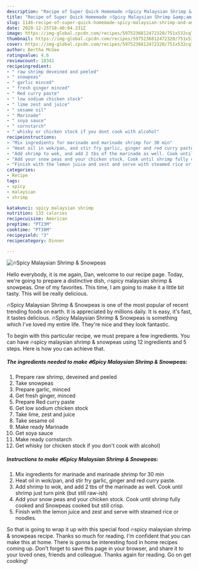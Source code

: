 ```yaml
---
description: "Recipe of Super Quick Homemade 🔥Spicy Malaysian Shrimp &amp;amp; Snowpeas"
title: "Recipe of Super Quick Homemade 🔥Spicy Malaysian Shrimp &amp;amp; Snowpeas"
slug: 1146-recipe-of-super-quick-homemade-spicy-malaysian-shrimp-and-amp-snowpeas
date: 2020-12-25T18:40:04.231Z
image: https://img-global.cpcdn.com/recipes/5975236812472320/751x532cq70/🔥spicy-malaysian-shrimp-snowpeas-recipe-main-photo.jpg
thumbnail: https://img-global.cpcdn.com/recipes/5975236812472320/751x532cq70/🔥spicy-malaysian-shrimp-snowpeas-recipe-main-photo.jpg
cover: https://img-global.cpcdn.com/recipes/5975236812472320/751x532cq70/🔥spicy-malaysian-shrimp-snowpeas-recipe-main-photo.jpg
author: Bertha McGee
ratingvalue: 4.6
reviewcount: 18341
recipeingredient:
- " raw shrimp deveined and peeled"
- " snowpeas"
- " garlic minced"
- " fresh ginger minced"
- " Red curry paste"
- " low sodium chicken stock"
- " lime zest and juice"
- " sesame oil"
- " Marinade"
- " soya sauce"
- " cornstarch"
- " whisky or chicken stock if you dont cook with alcohol"
recipeinstructions:
- "Mix ingredients for marinade and marinade shrimp for 30 min"
- "Heat oil in wok/pan, and stir fry garlic, ginger and red curry paste."
- "Add shrimp to wok, and add 2 tbs of the marinade as well. Cook until shrimp just turn pink  (but still raw-ish)"
- "Add your snow peas and your chicken stock. Cook until shrimp fully cooked and Snowpeas cooked but still crisp."
- "Finish with the lemon juice and zest and serve with steamed rice or noodles."
categories:
- Recipe
tags:
- spicy
- malaysian
- shrimp

katakunci: spicy malaysian shrimp 
nutrition: 133 calories
recipecuisine: American
preptime: "PT23M"
cooktime: "PT38M"
recipeyield: "3"
recipecategory: Dinner

---
```



![🔥Spicy Malaysian Shrimp &amp; Snowpeas](https://img-global.cpcdn.com/recipes/5975236812472320/751x532cq70/🔥spicy-malaysian-shrimp-snowpeas-recipe-main-photo.jpg)

Hello everybody, it is me again, Dan, welcome to our recipe page. Today, we're going to prepare a distinctive dish, 🔥spicy malaysian shrimp &amp; snowpeas. One of my favorites. This time, I am going to make it a little bit tasty. This will be really delicious.

🔥Spicy Malaysian Shrimp &amp; Snowpeas is one of the most popular of recent trending foods on earth. It is appreciated by millions daily. It is easy, it's fast, it tastes delicious. 🔥Spicy Malaysian Shrimp &amp; Snowpeas is something which I've loved my entire life. They're nice and they look fantastic.




To begin with this particular recipe, we must prepare a few ingredients. You can have 🔥spicy malaysian shrimp &amp; snowpeas using 12 ingredients and 5 steps. Here is how you can achieve that.

<!--inarticleads1-->

##### The ingredients needed to make 🔥Spicy Malaysian Shrimp &amp; Snowpeas:

1. Prepare  raw shrimp, deveined and peeled
1. Take  snowpeas
1. Prepare  garlic, minced
1. Get  fresh ginger, minced
1. Prepare  Red curry paste
1. Get  low sodium chicken stock
1. Take  lime, zest and juice
1. Take  sesame oil
1. Make ready  Marinade
1. Get  soya sauce
1. Make ready  cornstarch
1. Get  whisky (or chicken stock if you don&#39;t cook with alcohol)




<!--inarticleads2-->

##### Instructions to make 🔥Spicy Malaysian Shrimp &amp; Snowpeas:

1. Mix ingredients for marinade and marinade shrimp for 30 min
1. Heat oil in wok/pan, and stir fry garlic, ginger and red curry paste.
1. Add shrimp to wok, and add 2 tbs of the marinade as well. Cook until shrimp just turn pink  (but still raw-ish)
1. Add your snow peas and your chicken stock. Cook until shrimp fully cooked and Snowpeas cooked but still crisp.
1. Finish with the lemon juice and zest and serve with steamed rice or noodles.




So that is going to wrap it up with this special food 🔥spicy malaysian shrimp &amp; snowpeas recipe. Thanks so much for reading. I'm confident that you can make this at home. There is gonna be interesting food in home recipes coming up. Don't forget to save this page in your browser, and share it to your loved ones, friends and colleague. Thanks again for reading. Go on get cooking!
